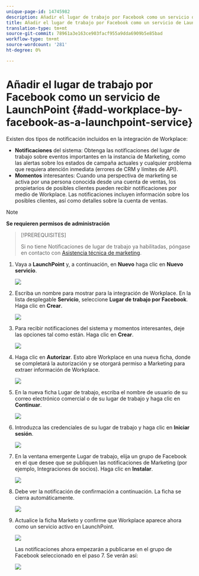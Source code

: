 ```yaml
---
unique-page-id: 14745982
description: Añadir el lugar de trabajo por Facebook como un servicio de LaunchPoint - Documentos de marketing - Documentación del producto
title: Añadir el lugar de trabajo por Facebook como un servicio de LaunchPoint
translation-type: tm+mt
source-git-commit: 78961a3e163ce903facf955a9dda6909b5e85bad
workflow-type: tm+mt
source-wordcount: '281'
ht-degree: 0%

---
```



# Añadir el lugar de trabajo por Facebook como un servicio de LaunchPoint {#add-workplace-by-facebook-as-a-launchpoint-service}

Existen dos tipos de notificación incluidos en la integración de Workplace:

* **Notificaciones** del sistema: Obtenga las notificaciones del lugar de trabajo sobre eventos importantes en la instancia de Marketing, como las alertas sobre los estados de campaña actuales y cualquier problema que requiera atención inmediata (errores de CRM y límites de API).
* **Momentos** interesantes: Cuando una perspectiva de marketing se activa por una persona conocida desde una cuenta de ventas, los propietarios de posibles clientes pueden recibir notificaciones por medio de Workplace. Las notificaciones incluyen información sobre los posibles clientes, así como detalles sobre la cuenta de ventas.

>[!NOTE]
>
>**Se requieren permisos de administración**

>[!PREREQUISITES]
>
>Si no tiene Notificaciones de lugar de trabajo ya habilitadas, póngase en contacto con [Asistencia técnica de marketing](https://nation.marketo.com/t5/Support/ct-p/Support).

1. Vaya a **LaunchPoint** y, a continuación, en **Nuevo** haga clic en **Nuevo servicio**.

   ![](assets/image2017-11-27-14-3a13-3a18-1.png)

1. Escriba un nombre para mostrar para la integración de Workplace. En la lista desplegable **Servicio**, seleccione **Lugar de trabajo por Facebook**. Haga clic en **Crear**.

   ![](assets/newservice.png)

1. Para recibir notificaciones del sistema y momentos interesantes, deje las opciones tal como están. Haga clic en **Crear**.

   ![](assets/create.png)

1. Haga clic en **Autorizar**. Esto abre Workplace en una nueva ficha, donde se completará la autorización y se otorgará permiso a Marketing para extraer información de Workplace.

   ![](assets/authorize.png)

1. En la nueva ficha Lugar de trabajo, escriba el nombre de usuario de su correo electrónico comercial o de su lugar de trabajo y haga clic en **Continuar**.

   ![](assets/workplacelogin.png)

1. Introduzca las credenciales de su lugar de trabajo y haga clic en **Iniciar sesión**.

   ![](assets/workplacelogininfo.png)

1. En la ventana emergente Lugar de trabajo, elija un grupo de Facebook en el que desee que se publiquen las notificaciones de Marketing (por ejemplo, Integraciones de socios). Haga clic en **Instalar**.

   ![](assets/installmarketo.png)

1. Debe ver la notificación de confirmación a continuación. La ficha se cierra automáticamente.

   ![](assets/success.png)

1. Actualice la ficha Marketo y confirme que Workplace aparece ahora como un servicio activo en LaunchPoint.

   ![](assets/confirm.png)

   Las notificaciones ahora empezarán a publicarse en el grupo de Facebook seleccionado en el paso 7. Se verán así:

   ![](assets/example.png)
